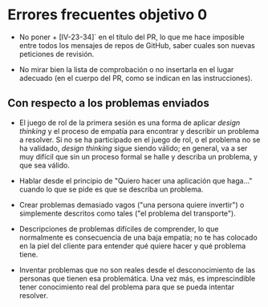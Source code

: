 # Errores frecuentes objetivo 0

* No poner + [IV-23-34]` en el título del PR, lo que me hace imposible entre
  todos los mensajes de repos de GitHub, saber cuales son nuevas peticiones de
  revisión.

* No mirar bien la lista de comprobación o no insertarla en el lugar adecuado
  (en el cuerpo del PR, como se indican en las instrucciones).

## Con respecto a los problemas enviados

* El juego de rol de la primera sesión es una forma de aplicar *design thinking*
  y el proceso de empatía para encontrar y describir un problema a resolver. Si
  no se ha participado en el juego de rol, o el problema no se ha validado,
  *design thinking* sigue siendo válido; en general, va a ser muy difícil que
  sin un proceso formal se halle y describa un problema, y que sea válido.

* Hablar desde el principio de "Quiero hacer una aplicación que haga..." cuando
  lo que se pide es que se describa un problema.

* Crear problemas demasiado vagos ("una persona quiere invertir") o simplemente
  descritos como tales ("el problema del transporte").

* Descripciones de problemas difíciles de comprender, lo que normalmente es
  consecuencia de una baja empatía; no te has colocado en la piel del cliente
  para entender qué quiere hacer y qué problema tiene.

* Inventar problemas que no son reales desde el desconocimiento de las personas
  que tienen esa problemática. Una vez más, es imprescindible tener conocimiento
  real del problema para que se pueda intentar resolver.
